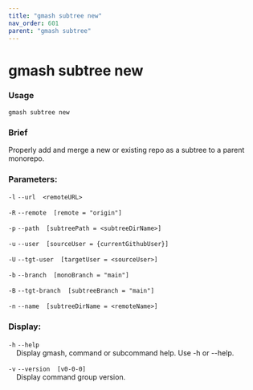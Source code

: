 ```yaml
---
title: "gmash subtree new"
nav_order: 601
parent: "gmash subtree"
---
```


# gmash subtree new

### Usage
`gmash subtree new`

### Brief
Properly add and merge a new or existing repo as a subtree to a parent monorepo.

### Parameters:
`-l`  `--url  <remoteURL>` 

`-R`  `--remote  [remote = "origin"]` 

`-p`  `--path  [subtreePath = <subtreeDirName>]` 

`-u`  `--user  [sourceUser = {currentGithubUser}]` 

`-U`  `--tgt-user  [targetUser = <sourceUser>]` 

`-b`  `--branch  [monoBranch = "main"]` 

`-B`  `--tgt-branch  [subtreeBranch = "main"]` 

`-n`  `--name  [subtreeDirName = <remoteName>]` 

### Display:
`-h`  `--help` \
&nbsp;&nbsp;&nbsp;&nbsp;Display gmash, command or subcommand help. Use -h or --help.

`-v`  `--version  [v0-0-0]` \
&nbsp;&nbsp;&nbsp;&nbsp;Display command group version.
